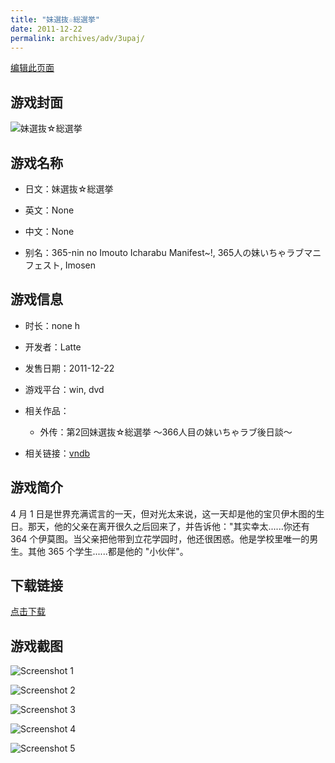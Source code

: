 ```yaml
---
title: "妹選抜☆総選挙"
date: 2011-12-22
permalink: archives/adv/3upaj/
---
```

[编辑此页面](https://github.com/ACG-3/ADV3-source/blob/main/source/_posts/%E5%A6%B9%E9%81%B8%E6%8A%9C%E2%98%86%E7%B7%8F%E9%81%B8%E6%8C%99.md)

## 游戏封面

![妹選抜☆総選挙](https://pan.timero.xyz/d/onedrive/img_lib_001/%E5%A6%B9%E9%81%B8%E6%8A%9C%E2%98%86%E7%B7%8F%E9%81%B8%E6%8C%99_cover.avif)


## 游戏名称

- 日文：妹選抜☆総選挙
- 英文：None
- 中文：None

- 别名：365-nin no Imouto Icharabu Manifest~!, 365人の妹いちゃラブマニフェスト, Imosen


## 游戏信息

- 时长：none h
- 开发者：Latte
- 发售日期：2011-12-22
- 游戏平台：win, dvd
- 相关作品：
   - 外传：第2回妹選抜☆総選挙 ～366人目の妹いちゃラブ後日談～

- 相关链接：[vndb](https://vndb.org/v8037)


## 游戏简介

4 月 1 日是世界充满谎言的一天，但对光太来说，这一天却是他的宝贝伊木图的生日。那天，他的父亲在离开很久之后回来了，并告诉他："其实幸太......你还有 364 个伊莫图。当父亲把他带到立花学园时，他还很困惑。他是学校里唯一的男生。其他 365 个学生......都是他的 "小伙伴"。




## 下载链接

[点击下载](https://pan.timero.xyz/onedrive/adv_lib_001/%E5%A6%B9%E9%81%B8%E6%8A%9C%E2%98%86%E7%B7%8F%E9%81%B8%E6%8C%99)


## 游戏截图


![Screenshot 1](https://pan.timero.xyz/d/onedrive/img_lib_001/%E5%A6%B9%E9%81%B8%E6%8A%9C%E2%98%86%E7%B7%8F%E9%81%B8%E6%8C%99_Screenshot_1.avif)

![Screenshot 2](https://pan.timero.xyz/d/onedrive/img_lib_001/%E5%A6%B9%E9%81%B8%E6%8A%9C%E2%98%86%E7%B7%8F%E9%81%B8%E6%8C%99_Screenshot_2.avif)

![Screenshot 3](https://pan.timero.xyz/d/onedrive/img_lib_001/%E5%A6%B9%E9%81%B8%E6%8A%9C%E2%98%86%E7%B7%8F%E9%81%B8%E6%8C%99_Screenshot_3.avif)

![Screenshot 4](https://pan.timero.xyz/d/onedrive/img_lib_001/%E5%A6%B9%E9%81%B8%E6%8A%9C%E2%98%86%E7%B7%8F%E9%81%B8%E6%8C%99_Screenshot_4.avif)

![Screenshot 5](https://pan.timero.xyz/d/onedrive/img_lib_001/%E5%A6%B9%E9%81%B8%E6%8A%9C%E2%98%86%E7%B7%8F%E9%81%B8%E6%8C%99_Screenshot_5.avif)

